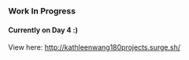 ### Work In Progress 

#### Currently on Day 4 :) 

View here: http://kathleenwang180projects.surge.sh/
